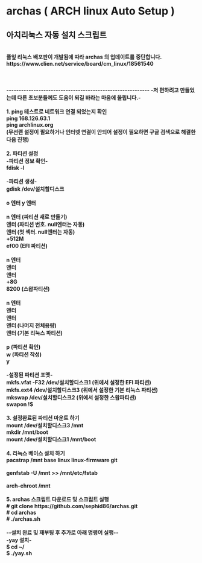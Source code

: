# archas ( ARCH linux Auto Setup )
아치리눅스 자동 설치 스크립트<br>
---------------------------------------------------------
<br>
<b>풀잎 리눅스 배포판이 개발됨에 따라 archas 의 업데이트를 중단합니다.<b><br>
https://www.clien.net/service/board/cm_linux/18561540<br><br><br>
<br>
----------------------------------------------------------
-저 편하려고 만들었는데 다른 초보분들께도 도움이 되길 바라는 마음에 올립니다.-<br>
<br>
1. ping 테스트로 네트워크 연결 되었는지 확인<br>
ping 168.126.63.1<br>
ping archlinux.org<br>
(무선랜 설정이 필요하거나 인터넷 연결이 안되어 설정이 필요하면 구글 검색으로 해결한 다음 진행)<br>
<br>
2. 파티션 설정<br>
-파티션 정보 확인-<br>
fdisk -l<br>
<br>
-파티션 생성-<br>
gdisk /dev/설치할디스크<br>
<br>
o 엔터 y 엔터<br>
<br>
n 엔터 (파티션 새로 만들기)<br>
엔터 (파티션 번호. null엔터는 자동)<br>
엔터 (첫 섹터. null엔터는 자동)<br>
+512M<br>
ef00 (EFI 파티션)<br>
<br>
n 엔터<br>
엔터<br>
엔터<br>
+8G<br>
8200 (스왑파티션)<br>
<br>
n 엔터<br>
엔터<br>
엔터<br>
엔터 (나머지 전체용량)<br>
엔터 (기본 리눅스 파티션)<br>
<br>
p (파티션 확인)<br>
w (파티션 작성)<br>
y<br>
<br>
-설정된 파티션 포멧-<br>
mkfs.vfat -F32 /dev/설치할디스크1 (위에서 설정한 EFI 파티션)<br>
mkfs.ext4 /dev/설치할디스크3 (위에서 설정한 기본 리눅스 파티션)<br>
mkswap /dev/설치할디스크2 (위에서 설정한 스왑파티션)<br>
swapon !$<br>
<br>
3. 설정완료된 파티션 마운트 하기<br>
mount /dev/설치할디스크3 /mnt<br>
mkdir /mnt/boot<br>
mount /dev/설치할디스크1 /mnt/boot<br>
<br>
4. 리눅스 베이스 설치 하기<br>
pacstrap /mnt base linux linux-firmware git<br>
<br>
genfstab -U /mnt >> /mnt/etc/fstab<br>
<br>
arch-chroot /mnt<br>
<br>
5. archas 스크립트 다운로드 및 스크립트 실행<br>
# git clone https://github.com/sephid86/archas.git<br>
# cd archas<br>
# ./archas.sh<br>
<br>
--설치 완료 및 재부팅 후 추가로 아래 명령어 실행--<br>
-yay 설치-<br>
$ cd ~/<br>
$ ./yay.sh<br>
